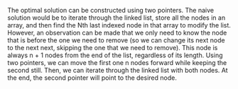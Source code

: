 The optimal solution can be constructed using two pointers.
The naive solution would be to iterate through the linked list, 
store all the nodes in an array, and then find the Nth last 
indexed node in that array to modify the list. However, an 
observation can be made that we only need to know the node 
that is before the one we need to remove (so we can change 
its next node to the next next, skipping the one that we need 
to remove). This node is always n + 1 nodes from the end of 
the list, regardless of its length. Using two pointers, we 
can move the first one n nodes forward while keeping the 
second still. Then, we can iterate through the linked list 
with both nodes. At the end, the second pointer will point 
to the desired node.
